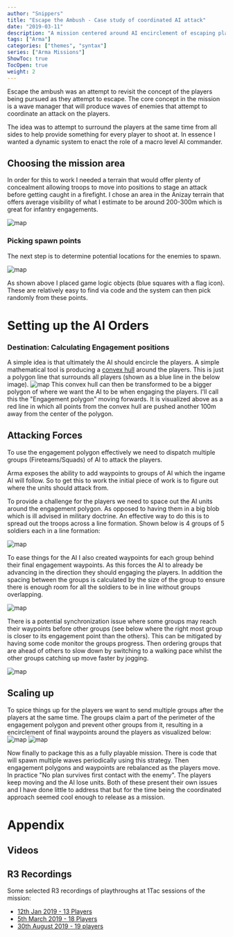 ```yaml
---
author: "Snippers"
title: "Escape the Ambush - Case study of coordinated AI attack"
date: "2019-03-11"
description: "A mission centered around AI encirclement of escaping players"
tags: ["Arma"]
categories: ["themes", "syntax"]
series: ["Arma Missions"]
ShowToc: true
TocOpen: true
weight: 2
---
```


Escape the ambush was an attempt to revisit the concept of the players being pursued as they attempt to escape. The core concept in the mission is a wave manager that will produce waves of enemies that attempt to coordinate an attack on the players.

The idea was to attempt to surround the players at the same time from all sides to help provide something for every player to shoot at. In essence I wanted a dynamic system to enact the role of a macro level AI commander.

## Choosing the mission area
In order for this to work I needed a terrain that would offer plenty of concealment allowing troops to move into positions to stage an attack before getting caught in a firefight. I chose an area in the Anizay terrain that offers average visibility of what I estimate to be around 200-300m which is great for infantry engagements.

![map](map.jpg)

### Picking spawn points
The next step is to determine potential locations for the enemies to spawn.

![map](map_spawn.jpg)

As shown above I placed game logic objects (blue squares with a flag icon). These are relatively easy to find via code and the system can then pick randomly from these points.

# Setting up the AI Orders


### Destination: Calculating Engagement positions
A simple idea is that ultimately the AI should encircle the players. A simple mathematical tool is producing a [convex hull](https://en.wikipedia.org/wiki/Convex_hull) around the players. This is just a polygon line that surrounds all players (shown as a blue line in the below image).
![map](convex-hull.jpg)
This convex hull can then be transformed to be a bigger polygon of where we want the AI to be when engaging the players. I'll call this the "Engagement polygon" moving forwards. It is visualized above as a red line in which all points from the convex hull are pushed another 100m away from the center of the polygon.

## Attacking Forces
To use the engagement polygon effectively we need to dispatch multiple groups (Fireteams/Squads) of AI to attack the players.

Arma exposes the ability to add waypoints to groups of AI which the ingame AI will follow. So to get this to work the initial piece of work is to figure out where the units should attack from.

To provide a challenge for the players we need to space out the AI units around the engagement polygon. As opposed to having them in a big blob which is ill advised in military doctrine. An effective way to do this is  to spread out the troops across a line formation. Shown below is 4 groups of 5 soldiers each in a line formation:


![map](line-formation.jpg)

To ease things for the AI I also created waypoints for each group behind their final engagement waypoints. As this forces the AI to already be advancing in the direction they should engaging the players. In addition the spacing between the groups is calculated by the size of the group to ensure there is enough room for all the soldiers to be in line without groups overlapping.

![map](waypoints0.jpg)

There is a potential synchronization issue where some groups may reach their waypoints before other groups (see below where the right most group is closer to its engagement point than the others). This can be mitigated by having some code monitor the groups progress. Then ordering groups that are ahead of others to slow down by switching to a walking pace whilst the other groups catching up move faster by jogging.

![map](group-synch.jpg)

## Scaling up
To spice things up for the players we want to send multiple groups after the players at the same time. The groups claim a part of the perimeter of the engagement polygon and prevent other groups from it, resulting in a encirclement of final waypoints around the players as visualized below:
![map](waypoints1.jpg)
![map](waypoints2.jpg)

Now finally to package this as a fully playable mission. There is code that will spawn multiple waves periodically using this strategy. Then engagement polygons and waypoints are rebalanced as the players move. In practice "No plan survives first contact with the enemy". The players keep moving and the AI lose units. Both of these present their own issues and I have done little to address that but for the time being the coordinated approach seemed cool enough to release as a mission.

# Appendix 

## Videos

## R3 Recordings
Some selected R3 recordings of playthroughs at 1Tac sessions of the mission:
- [12th Jan 2019 - 13 Players](https://1tac.tk/r3/1583/escape-the-ambush-v4)
- [5th March 2019 - 18 Players](https://1tac.tk/r3/1700/escape-the-ambush-i7-v2)
- [30th August 2019 - 19 players](https://1tac.tk/r3/2213/escape-the-ambush-i7-v2)